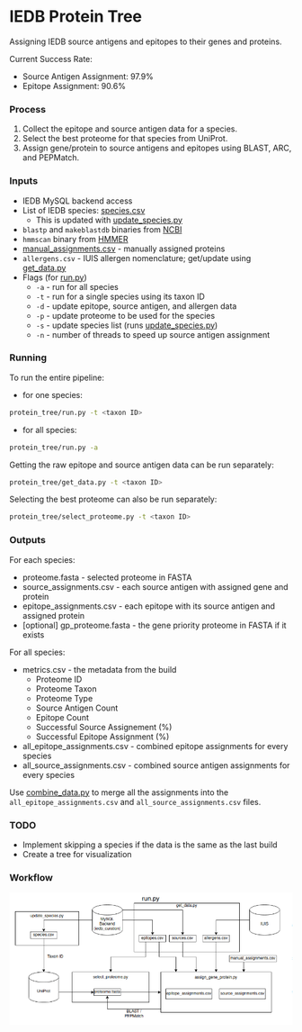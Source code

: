 # IEDB Protein Tree 

Assigning IEDB source antigens and epitopes to their genes and proteins.

Current Success Rate:
- Source Antigen Assignment: 97.9%
- Epitope Assignment: 90.6%


### Process
1. Collect the epitope and source antigen data for a species.
2. Select the best proteome for that species from UniProt.
3. Assign gene/protein to source antigens and epitopes using BLAST, ARC, and PEPMatch.


### Inputs
- IEDB MySQL backend access
- List of IEDB species: [species.csv](data/species.tsv)
    - This is updated with [update_species.py](protein_tree/update_species.py)
- `blastp` and `makeblastdb` binaries from [NCBI](https://ftp.ncbi.nlm.nih.gov/blast/executables/blast+/LATEST/)
- `hmmscan` binary from [HMMER](http://eddylab.org/software/hmmer/)
- [manual_assignments.csv](data/manual_assignments.tsv) - manually assigned proteins
- `allergens.csv` - IUIS allergen nomenclature; get/update using [get_data.py](protein_tree/get_data.py)
- Flags (for [run.py](protein_tree/run.py))
    - `-a` - run for all species
    - `-t` - run for a single species using its taxon ID
    - `-d` - update epitope, source antigen, and allergen data
    - `-p` - update proteome to be used for the species
    - `-s` - update species list (runs [update_species.py](protein_tree/update_species.py))
    - `-n` - number of threads to speed up source antigen assignment


### Running

To run the entire pipeline:

- for one species:
```bash
protein_tree/run.py -t <taxon ID>
```
- for all species:
```bash
protein_tree/run.py -a
```

Getting the raw epitope and source antigen data can be run separately:

```bash
protein_tree/get_data.py -t <taxon ID>
```

Selecting the best proteome can also be run separately:

```bash
protein_tree/select_proteome.py -t <taxon ID>
```


### Outputs

For each species:
- proteome.fasta - selected proteome in FASTA
- source_assignments.csv - each source antigen with assigned gene and protein
- epitope_assignments.csv - each epitope with its source antigen and assigned protein
- [optional] gp_proteome.fasta - the gene priority proteome in FASTA if it exists

For all species:
- metrics.csv - the metadata from the build
    - Proteome ID
    - Proteome Taxon
    - Proteome Type
    - Source Antigen Count
    - Epitope Count
    - Successful Source Assignement (%)
    - Successful Epitope Assignment (%)
- all_epitope_assignments.csv - combined epitope assignments for every species
- all_source_assignments.csv - combined source antigen assignments for every species

Use [combine_data.py](protein_tree/combine_data.py) to merge all the assignments into the `all_epitope_assignments.csv` and `all_source_assignments.csv` files.


### TODO
- Implement skipping a species if the data is the same as the last build
- Create a tree for visualization


### Workflow

<p align="center">
  <img src="docs/workflow.png">
</p>